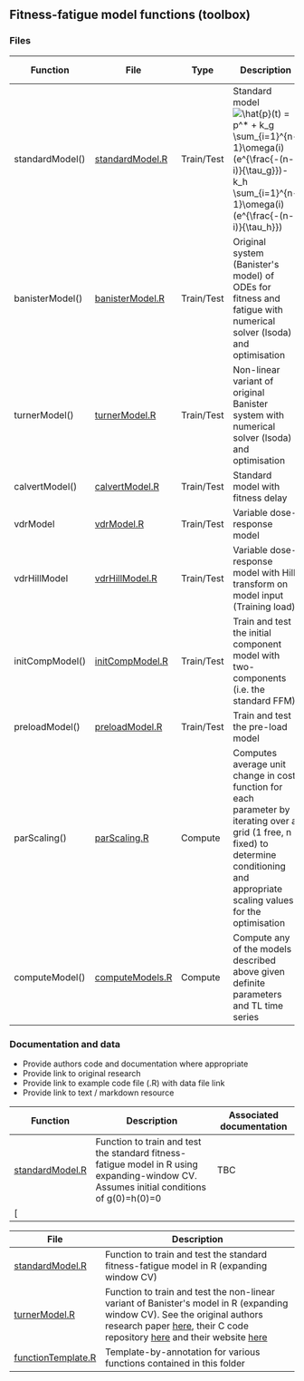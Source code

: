 ## Fitness-fatigue model functions (toolbox)

### Files

| Function        | File                | Type       | Description                                                                                                                                                                                                                                                                                                                                                                                  | Initial conditions         | Optimisation     | Cross-validation |
|-----------------|---------------------|------------|----------------------------------------------------------------------------------------------------------------------------------------------------------------------------------------------------------------------------------------------------------------------------------------------------------------------------------------------------------------------------------------------|----------------------------|------------------|------------------|
| standardModel() | [standardModel.R]() | Train/Test | Standard model <img src="https://latex.codecogs.com/svg.latex?\hat{p}(t)&space;=&space;p^*&space;&plus;&space;k_g&space;\sum_{i=1}^{n-1}\omega(i)(e^{\frac{-(n-i)}{\tau_g}})-k_h&space;\sum_{i=1}^{n-1}\omega(i)(e^{\frac{-(n-i)}{\tau_h}})" title="\hat{p}(t) = p^* + k_g \sum_{i=1}^{n-1}\omega(i)(e^{\frac{-(n-i)}{\tau_g}})-k_h \sum_{i=1}^{n-1}\omega(i)(e^{\frac{-(n-i)}{\tau_h}})" /> | Assumes g(0)=h(0)=0        | L-BFGS-B, or GA  | Expanding window |
| banisterModel() | [banisterModel.R]() | Train/Test | Original system (Banister's model) of ODEs for fitness and fatigue with numerical solver (lsoda) and optimisation                                                                                                                                                                                                                                                                            | Estimates g(0), h(0)       | L-BFGS-B, or GA  | Expanding window |
| turnerModel()   | [turnerModel.R]()   | Train/Test | Non-linear variant of original Banister system with numerical solver (lsoda) and optimisation                                                                                                                                                                                                                                                                                                | Estimates g(0), h(0)       | GA               | Expanding window |
| calvertModel()  | [calvertModel.R]()  | Train/Test | Standard model with fitness delay                                                                                                                                                                                                                                                                                                                                                            | Assumes g(0)=h(0)=0        | L-BFGS-B, or GA  | Expanding window |
| vdrModel        | [vdrModel.R]()      | Train/Test | Variable dose-response model                                                                                                                                                                                                                                                                                                                                                                 | Assumes g(0)=h(0)=0        | L-BFGS-B, or GA  | Expanding window |
| vdrHillModel    | [vdrHillModel.R]()  | Train/Test | Variable dose-response model with Hill transform on model input (Training load)                                                                                                                                                                                                                                                                                                              | Assumes g(0)=h(0)=0        |                  |                  |
| initCompModel() | [initCompModel.R]() | Train/Test | Train and test the initial component model with two-components (i.e. the standard FFM)                                                                                                                                                                                                                                                                                                       | Assumed within IC          | L-BFGS-B, or GA  | Expanding window |
| preloadModel()  | [preloadModel.R]()  | Train/Test | Train and test the pre-load model                                                                                                                                                                                                                                                                                                                                                            | Assumed within preload     | L-BFGS-B or GA   | Expanding window |
| parScaling()    | [parScaling.R]()    | Compute    | Computes average unit change in cost function for each parameter by iterating over a grid (1 free, n fixed) to determine conditioning and appropriate scaling values for the optimisation                                                                                                                                                                                                    | NA                         | NA               | NA               |
| computeModel()  | [computeModels.R]() | Compute    | Compute any of the models described above given definite parameters and TL time series                                                                                                                                                                                                                                                                                                       | Passed to fn as applicable | NA - computation | NA               |

### Documentation and data

- Provide authors code and documentation where appropriate
- Provide link to original research
- Provide link to example code file (.R) with data file link
- Provide link to text / markdown resource


| Function            | Description                                                                                                            | Associated documentation |
|---------------------|------------------------------------------------------------------------------------------------------------------------|--------------------------|
| [standardModel.R]() | Function to train and test the standard fitness-fatigue model in R using expanding-window CV. Assumes initial conditions of g(0)=h(0)=0 | TBC                      |
| [                   |                                                                                                                        |                          |

| File            | Description                                                                                       |
|-----------------|---------------------------------------------------------------------------------------------------|
| [standardModel.R](https://github.com/bsh2/Fitness-Fatigue-Model/blob/main/functions/standardModel.R) | Function to train and test the standard fitness-fatigue model in R (expanding window CV)          |
| [turnerModel.R](https://github.com/bsh2/Fitness-Fatigue-Model/blob/main/functions/turnerModel.R)   | Function to train and test the non-linear variant of  Banister's model in R (expanding window CV). See the original authors research paper [here](https://jim.turner.link/downloads/BHK-2017-0013.pdf), their C code repository [here](https://github.com/jturner314/nl_perf_model_opt) and their website [here](https://jim.turner.link/) |
| [functionTemplate.R](https://github.com/bsh2/Fitness-Fatigue-Models/blob/main/functions/functionTemplate.R)    | Template-by-annotation for various functions contained in this folder                   |